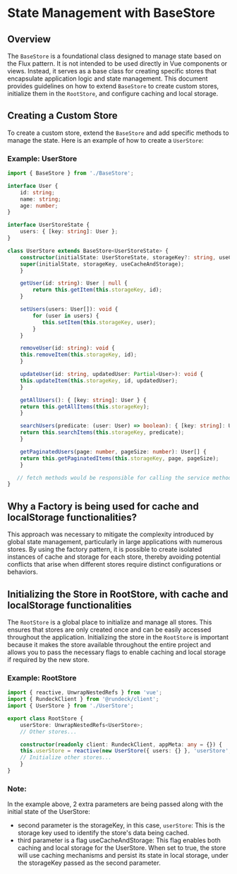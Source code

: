 # State Management with BaseStore

## Overview
The `BaseStore` is a foundational class designed to manage state based on the Flux pattern. It is not intended to be used
directly in Vue components or views. Instead, it serves as a base class for creating specific stores that encapsulate
application logic and state management. This document provides guidelines on how to extend `BaseStore` to create
custom stores, initialize them in the `RootStore`, and configure caching and local storage.

## Creating a Custom Store
To create a custom store, extend the `BaseStore` and add specific methods to manage the state. Here is an example of
how to create a `UserStore`:

### Example: UserStore
```typescript
import { BaseStore } from './BaseStore';

interface User {
    id: string;
    name: string;
    age: number;
}

interface UserStoreState {
    users: { [key: string]: User };
}

class UserStore extends BaseStore<UserStoreState> {
    constructor(initialState: UserStoreState, storageKey?: string, useCacheAndStorage: boolean = false) {
    super(initialState, storageKey, useCacheAndStorage);
    }

    getUser(id: string): User | null {
        return this.getItem(this.storageKey, id);
    }

    setUsers(users: User[]): void {
        for (user in users) {
           this.setItem(this.storageKey, user);
        }
    }

    removeUser(id: string): void {
    this.removeItem(this.storageKey, id);
    }

    updateUser(id: string, updatedUser: Partial<User>): void {
    this.updateItem(this.storageKey, id, updatedUser);
    }

    getAllUsers(): { [key: string]: User } {
    return this.getAllItems(this.storageKey);
    }

    searchUsers(predicate: (user: User) => boolean): { [key: string]: User } {
    return this.searchItems(this.storageKey, predicate);
    }

    getPaginatedUsers(page: number, pageSize: number): User[] {
    return this.getPaginatedItems(this.storageKey, page, pageSize);
    }

   // fetch methods would be responsible for calling the service methods to retrieve data from api. Upon succeeding, the setUsers method would be called to store the data.
}
```

## Why a Factory is being used for cache and localStorage functionalities?
This approach was necessary to mitigate the complexity introduced by global state management, particularly in large applications with numerous stores. By using the factory pattern, it is possible to create isolated instances of cache and storage for each store, thereby avoiding potential conflicts that arise when different stores require distinct configurations or behaviors.

## Initializing the Store in RootStore, with cache and localStorage functionalities
The `RootStore` is a global place to initialize and manage all stores. This ensures that stores are only created once and can be easily accessed throughout the application. 
Initializing the store in the `RootStore` is important because it makes the store available throughout the entire project and allows you to pass the necessary flags to enable caching and local storage if required by the new store.

### Example: RootStore
```typescript
import { reactive, UnwrapNestedRefs } from 'vue';
import { RundeckClient } from '@rundeck/client';
import { UserStore } from './UserStore';

export class RootStore {
    userStore: UnwrapNestedRefs<UserStore>;
    // Other stores...

    constructor(readonly client: RundeckClient, appMeta: any = {}) {
    this.userStore = reactive(new UserStore({ users: {} }, 'userStore', true));
    // Initialize other stores...
    }
}
```

### Note:
In the example above, 2 extra parameters are being passed along with the initial state of the UserStore:

- second parameter is the storageKey, in this case, `userStore`: This is the storage key used to identify the store's data being cached. 
- third parameter is a flag useCacheAndStorage: This flag enables both caching and local storage for the UserStore. When set to true, the store will use caching mechanisms and persist its state in local storage, under the storageKey passed as the second parameter. 

